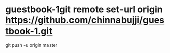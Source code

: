 # guestbook-1git remote set-url origin https://github.com/chinnabujji/guestbook-1.git
git push -u origin master
